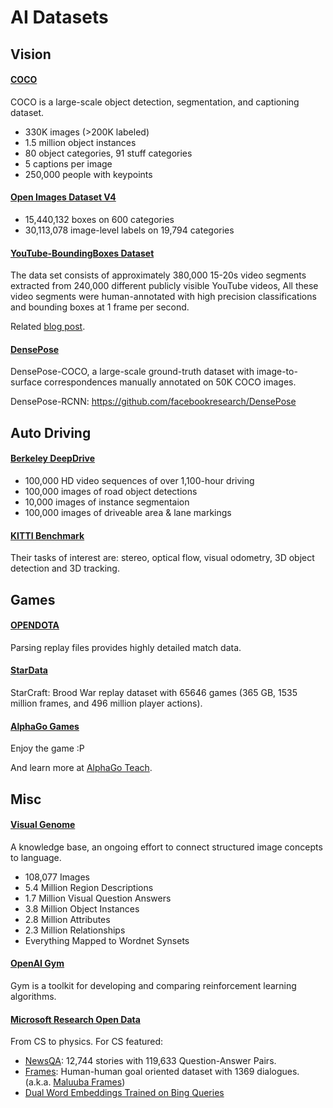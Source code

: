 # AI Datasets

## Vision

#### [COCO](http://cocodataset.org/#home)

COCO is a large-scale object detection, segmentation, and captioning dataset.

- 330K images (>200K labeled)
- 1.5 million object instances
- 80 object categories, 91 stuff categories
- 5 captions per image
- 250,000 people with keypoints

#### [Open Images Dataset V4](https://storage.googleapis.com/openimages/web/index.html)

- 15,440,132 boxes on 600 categories
- 30,113,078 image-level labels on 19,794 categories

#### [YouTube-BoundingBoxes Dataset](https://research.google.com/youtube-bb)

The data set consists of approximately 380,000 15-20s video segments extracted from 240,000 different publicly visible YouTube videos, All these video segments were human-annotated with high precision classifications and bounding boxes at 1 frame per second.

Related [blog post](https://ai.googleblog.com/2017/02/advancing-research-on-video.html).

#### [DensePose](http://densepose.org)

DensePose-COCO, a large-scale ground-truth dataset with image-to-surface correspondences manually annotated on 50K COCO images.

DensePose-RCNN: https://github.com/facebookresearch/DensePose

## Auto Driving

#### [Berkeley DeepDrive](http://bdd-data.berkeley.edu)

- 100,000 HD video sequences of over 1,100-hour driving
- 100,000 images of road object detections
- 10,000 images of instance segmentaion
- 100,000 images of driveable area & lane markings

#### [KITTI Benchmark](http://www.cvlibs.net/datasets/kitti/index.php)

Their tasks of interest are: stereo, optical flow, visual odometry, 3D object detection and 3D tracking.

## Games

#### [OPENDOTA](https://www.opendota.com/)

Parsing replay files provides highly detailed match data.

#### [StarData](https://github.com/TorchCraft/StarData)

StarCraft: Brood War replay dataset with 65646 games (365 GB, 1535 million frames, and 496 million player actions).

#### [AlphaGo Games](http://www.alphago-games.com/)

Enjoy the game :P 

And learn more at [AlphaGo Teach](https://alphagoteach.deepmind.com).

## Misc

#### [Visual Genome](http://visualgenome.org/)

A knowledge base, an ongoing effort to connect structured image concepts to language.

- 108,077 Images
- 5.4 Million Region Descriptions
- 1.7 Million Visual Question Answers
- 3.8 Million Object Instances
- 2.8 Million Attributes
- 2.3 Million Relationships
- Everything Mapped to Wordnet Synsets

#### [OpenAI Gym](https://gym.openai.com/)

Gym is a toolkit for developing and comparing reinforcement learning algorithms.

#### [Microsoft Research Open Data](https://msropendata.com)

From CS to physics. For CS featured:

- [NewsQA](https://www.microsoft.com/en-us/research/?post_type=msr-project&p=486827&secret=z7JOjW): 12,744 stories with 119,633 Question-Answer Pairs.
- [Frames](https://www.microsoft.com/en-us/research/?post_type=msr-project&p=487187&secret=ZyeOOd): Human-human goal oriented dataset with 1369 dialogues. (a.k.a. [Maluuba Frames](https://datasets.maluuba.com/Frames))
- [Dual Word Embeddings Trained on Bing Queries](https://www.microsoft.com/en-us/research/project/dual-embedding-space-model-desm/)